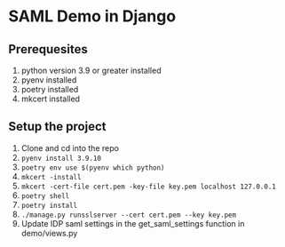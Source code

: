 # SAML Demo in Django
## Prerequesites
1. python version 3.9 or greater installed
1. pyenv installed
1. poetry installed
1. mkcert installed

## Setup the project
1. Clone and cd into the repo
1. `pyenv install 3.9.10`
1. `poetry env use $(pyenv which python)`
1. `mkcert -install`
1. `mkcert -cert-file cert.pem -key-file key.pem localhost 127.0.0.1`
1. `poetry shell`
1. `poetry install`
1. `./manage.py runsslserver --cert cert.pem --key key.pem`
1. Update IDP saml settings in the get_saml_settings function in demo/views.py 
